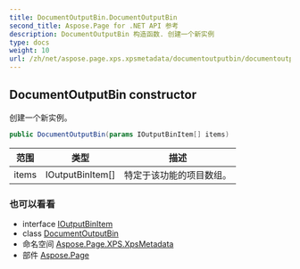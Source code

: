 ```yaml
---
title: DocumentOutputBin.DocumentOutputBin
second_title: Aspose.Page for .NET API 参考
description: DocumentOutputBin 构造函数. 创建一个新实例
type: docs
weight: 10
url: /zh/net/aspose.page.xps.xpsmetadata/documentoutputbin/documentoutputbin/
---
```

## DocumentOutputBin constructor

创建一个新实例。

```csharp
public DocumentOutputBin(params IOutputBinItem[] items)
```

| 范围 | 类型 | 描述 |
| --- | --- | --- |
| items | IOutputBinItem[] | 特定于该功能的项目数组。 |

### 也可以看看

* interface [IOutputBinItem](../../outputbin.ioutputbinitem/)
* class [DocumentOutputBin](../)
* 命名空间 [Aspose.Page.XPS.XpsMetadata](../../documentoutputbin/)
* 部件 [Aspose.Page](../../../)



